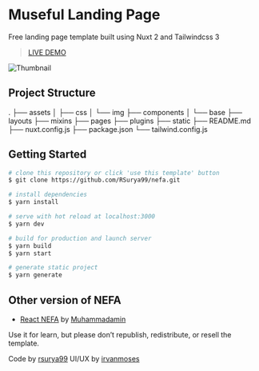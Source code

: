 # Museful Landing Page

Free landing page template built using Nuxt 2 and Tailwindcss 3

> [LIVE DEMO](https://nefa.vercel.app/)

![Thumbnail](assets/img/thumbnail.jpg)

## Project Structure

.
├── assets
│ ├── css
│ └── img
├── components
│ └── base
├── layouts
├── mixins
├── pages
├── plugins
├── static
├── README.md
├── nuxt.config.js
├── package.json
└── tailwind.config.js

## Getting Started

```bash
# clone this repository or click 'use this template' button
$ git clone https://github.com/RSurya99/nefa.git

# install dependencies
$ yarn install

# serve with hot reload at localhost:3000
$ yarn dev

# build for production and launch server
$ yarn build
$ yarn start

# generate static project
$ yarn generate
```

## Other version of NEFA
- [React NEFA](https://github.com/hakimov-dev/nefa-react) by [Muhammadamin](https://github.com/hakimov-dev)

Use it for learn, but please don’t republish, redistribute, or resell the template.

Code by [rsurya99](https://github.com/rsurya99)
UI/UX by [irvanmoses](https://www.facebook.com/irvan.moses)
